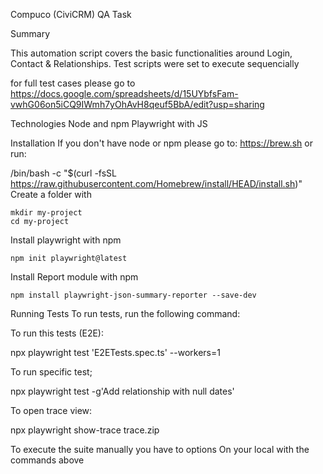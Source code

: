 Compuco (CiviCRM) QA Task

Summary

This automation script covers the basic functionalities around Login, Contact & Relationships. Test scripts were set to execute sequencially

for full test cases please go to https://docs.google.com/spreadsheets/d/15UYbfsFam-vwhG06on5iCQ9IWmh7yOhAvH8qeuf5BbA/edit?usp=sharing

Technologies
Node and npm
Playwright with JS

Installation
If you don't have node or npm please go to: https://brew.sh or run:

/bin/bash -c "$(curl -fsSL https://raw.githubusercontent.com/Homebrew/install/HEAD/install.sh)"
Create a folder with

    mkdir my-project
    cd my-project
Install playwright with npm

    npm init playwright@latest
Install Report module with npm

    npm install playwright-json-summary-reporter --save-dev
Running Tests
To run tests, run the following command:

To run this tests (E2E):

  npx playwright test 'E2ETests.spec.ts' --workers=1
  
To run specific test;  

  npx playwright test -g'Add relationship with null dates'
     
To open trace view:

  npx playwright show-trace trace.zip  

To execute the suite manually you have to options On your local with the commands above
